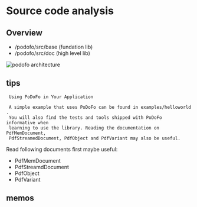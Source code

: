 Source code analysis
====================

## Overview

* /podofo/src/base (fundation lib)
* /podofo/src/doc (high level lib)

![podofo architecture](https://raw.github.com/Universefei/podofomemo/master/src/feifigure/podofo_architecture.png)


## tips

```
 Using PoDoFo in Your Application

 A simple example that uses PoDoFo can be found in examples/helloworld . 
 You will also find the tests and tools shipped with PoDoFo informative when 
 learning to use the library. Reading the documentation on PdfMemDocument, 
 PdfStreamedDocument, PdfObject and PdfVariant may also be useful.

```
 
 Read following documents first maybe useful:
 
 * PdfMemDocument
 * PdfStreamdDocument
 * PdfObject
 * PdfVariant


## memos


